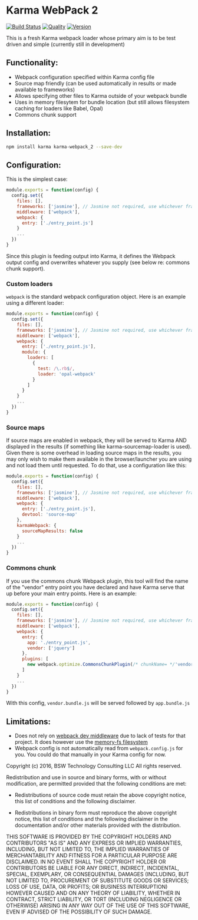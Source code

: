 # Karma WebPack 2

[![Build Status](http://img.shields.io/travis/wied03/karma_webpack_2/master.svg?style=flat)](http://travis-ci.org/wied03/karma_webpack_2)
[![Quality](http://img.shields.io/codeclimate/github/wied03/karma_webpack_2.svg?style=flat-square)](https://codeclimate.com/github/wied03/karma_webpack_2)
[![Version](https://img.shields.io/npm/v/karma-webpack_2.svg?style=flat-square)](https://www.npmjs.com/package/karma-webpack_2)

This is a fresh Karma webpack loader whose primary aim is to be test driven and simple
(currently still in development)

## Functionality:
* Webpack configuration specified within Karma config file
* Source map friendly (can be used automatically in results or made available to frameworks)
* Allows specifying other files to Karma outside of your webpack bundle
* Uses in memory filesytem for bundle location (but still allows filesystem caching for loaders like Babel, Opal)
* Commons chunk support

## Installation:

```bash
npm install karma karma-webpack_2 --save-dev
```

## Configuration:

This is the simplest case:
```js
module.exports = function(config) {
  config.set({
    files: [],
    frameworks: ['jasmine'], // Jasmine not required, use whichever framework you want
    middleware: ['webpack'],
    webpack: {
      entry: ['./entry_point.js']
    }
    ...
  })
}
```

Since this plugin is feeding output into Karma, it defines the Webpack output config and overwrites whatever you supply (see below re: commons chunk support).

### Custom loaders

`webpack` is the standard webpack configuration object. Here is an example using a different loader:
```js
module.exports = function(config) {
  config.set({
    files: [],
    frameworks: ['jasmine'], // Jasmine not required, use whichever framework you want
    middleware: ['webpack'],
    webpack: {
      entry: ['./entry_point.js'],
      module: {
        loaders: [
          {
            test: /\.rb$/,
            loader: 'opal-webpack'
          }
        ]
      }
    }
    ...
  })
}
```

### Source maps
If source maps are enabled in webpack, they will be served to Karma AND displayed in the results (if something like karma-sourcemap-loader is used). Given there is some overhead in loading source maps in the results, you may only wish to make them available in the browser/launcher you are using and not load them until requested. To do that, use a configuration like this:

```js
module.exports = function(config) {
  config.set({
    files: [],
    frameworks: ['jasmine'], // Jasmine not required, use whichever framework you want
    middleware: ['webpack'],
    webpack: {
      entry: ['./entry_point.js'],
      devtool: 'source-map'
    },
    karmaWebpack: {
      sourceMapResults: false
    }
    ...
  })
}
```

### Commons chunk
If you use the commons chunk Webpack plugin, this tool will find the name of the "vendor" entry point you have declared and have Karma serve that up before your main entry points. Here is an example:

```js
module.exports = function(config) {
  config.set({
    files: [],
    frameworks: ['jasmine'], // Jasmine not required, use whichever framework you want
    middleware: ['webpack'],
    webpack: {
      entry: {
        app: './entry_point.js',
        vendor: ['jquery']
      },
      plugins: [
        new webpack.optimize.CommonsChunkPlugin(/* chunkName= */'vendor', /* filename= */'vendor.bundle.js')
      ]
    }
    ...
  })
}
```

With this config, `vendor.bundle.js` will be served followed by `app.bundle.js`

## Limitations:
* Does not rely on [webpack dev middleware](https://github.com/webpack/webpack-dev-middleware) due to lack of tests for that project. It does however use the [memory-fs filesystem](https://github.com/webpack/memory-fs)
* Webpack config is not automatically read from `webpack.config.js` for you. You could do that manually in your Karma config for now.

Copyright (c) 2016, BSW Technology Consulting LLC
All rights reserved.

Redistribution and use in source and binary forms, with or without
modification, are permitted provided that the following conditions are met:

* Redistributions of source code must retain the above copyright notice, this
  list of conditions and the following disclaimer.

* Redistributions in binary form must reproduce the above copyright notice,
  this list of conditions and the following disclaimer in the documentation
  and/or other materials provided with the distribution.

THIS SOFTWARE IS PROVIDED BY THE COPYRIGHT HOLDERS AND CONTRIBUTORS "AS IS"
AND ANY EXPRESS OR IMPLIED WARRANTIES, INCLUDING, BUT NOT LIMITED TO, THE
IMPLIED WARRANTIES OF MERCHANTABILITY AND FITNESS FOR A PARTICULAR PURPOSE ARE
DISCLAIMED. IN NO EVENT SHALL THE COPYRIGHT HOLDER OR CONTRIBUTORS BE LIABLE
FOR ANY DIRECT, INDIRECT, INCIDENTAL, SPECIAL, EXEMPLARY, OR CONSEQUENTIAL
DAMAGES (INCLUDING, BUT NOT LIMITED TO, PROCUREMENT OF SUBSTITUTE GOODS OR
SERVICES; LOSS OF USE, DATA, OR PROFITS; OR BUSINESS INTERRUPTION) HOWEVER
CAUSED AND ON ANY THEORY OF LIABILITY, WHETHER IN CONTRACT, STRICT LIABILITY,
OR TORT (INCLUDING NEGLIGENCE OR OTHERWISE) ARISING IN ANY WAY OUT OF THE USE
OF THIS SOFTWARE, EVEN IF ADVISED OF THE POSSIBILITY OF SUCH DAMAGE.
